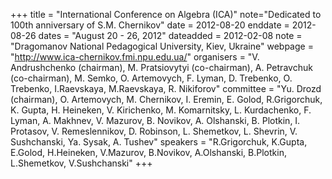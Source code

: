 +++
title = "International Conference on Algebra (ICA)"
note="Dedicated to 100th anniversary of S.M. Chernikov"
date = 2012-08-20
enddate = 2012-08-26
dates = "August 20 - 26, 2012"
dateadded = 2012-02-08
note = "Dragomanov National Pedagogical University, Kiev, Ukraine"
webpage = "http://www.ica-chernikov.fmi.npu.edu.ua/"
organisers = "V. Andrushchenko (chairman), M. Pratsiovytyi (co-chairman), A. Petravchuk (co-chairman), M. Semko, O. Artemovych, F. Lyman, D. Trebenko, O. Trebenko, I.Raevskaya, M.Raevskaya, R. Nikiforov"
committee = "Yu. Drozd (chairman), O. Artemovych, M. Chernikov, I. Eremin, E. Golod, R.Grigorchuk, K. Gupta, H. Heineken, V. Kirichenko, M. Komarnitsky, L. Kurdachenko, F. Lyman, A. Makhnev, V. Mazurov, B. Novikov, A. Olshanski, B. Plotkin, I. Protasov, V. Remeslennikov, D. Robinson, L. Shemetkov, L. Shevrin, V. Sushchanski, Ya. Sysak, A. Tushev"
speakers = "R.Grigorchuk, K.Gupta, E.Golod, H.Heineken, V.Mazurov, B.Novikov, A.Olshanski, B.Plotkin, L.Shemetkov, V.Sushchanski"
+++
